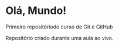 # Olá, Mundo!
 Primeiro repositóriodo curso de Git e GitHub

Repositório criado durante uma aula ao vivo.